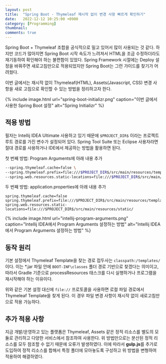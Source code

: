 ```yaml
---
layout: post
title:  "Spring Boot - Thymeleaf 재시작 없이 변경 사항 빠르게 확인하기"
date:   2022-12-12 10:25:00 +0900
category: [Programming]
thumbnail: 
comments: true
---
```

<span class="caps-en">S</span>pring Boot + Thymeleaf 조합을 공식적으로 밀고 있어서 많이 사용되는 것 같다. 하지만 코드가 많아지면 Spring Boot 시작 속도가 느려져서 HTML을 조금 수정하더라도 재기동하여 확인해야 하는 불편함이 있었다. Spring Framework 시절에는 Deploy 설정을 바꿔주면 새로고침만으로 적용되었지만 Spring Boot는 그런 가이드를 찾기가 어려웠다.

이번 글에서는 재시작 없이 Thymeleaf(HTML), Assets(Javascript, CSS) 변경 사항을 새로 고침으로 확인할 수 있는 방법을 정리하고자 한다.

{% include image.html url="spring-boot-initializr.png" caption="이번 글에서 사용한 Spring Boot 설정" alt="Spring Initializr" %}

## 적용 방법

필자는 Intellij IDEA Ultimate 사용하고 있기 때문에 `$PROJECT_DIR$` 이라는 프로젝트 루트 경로를 가진 변수가 설정되어 있다. Spring Tool Suite 또는 Eclipse 사용자라면 절대 경로를 사용하거나 IDE에서 제공하는 방법을 활용하면 된다.

첫 번째 방법: Program Arguments에 아래 내용 추가

```bash
--spring.thymeleaf.cache=false \
--spring.thymeleaf.prefix=file:///$PROJECT_DIR$/src/main/resources/templates/ \
--spring.web.resources.static-locations=file:///$PROJECT_DIR$/src/main/resources/static/
```

두 번째 방법: application.properties에 아래 내용 추가

```
spring.thymeleaf.cache=false
spring.thymeleaf.prefix=file:///$PROJECT_DIR$/src/main/resources/templates/
spring.web.resources.static-locations=file:///$PROJECT_DIR$/src/main/resources/static/
```

{% include image.html url="intellij-program-arguments.png" caption="Intellij IDEA에서 Program Arguments 설정하는 방법" alt="Intellij IDEA에서 Program Arguments 설정하는 방법" %}

## 동작 원리

기본 설정에서 Thymeleaf Template을 찾는 경로 접두사는 `classpath:/templates/` 이다. 이는 \*.jar 파일 안에 `BOOT-INF\classes` 폴더 경로 기반으로 찾겠다는 의미이고, 따라서 Gradle 기준으로 processResources 태스크를 다시 실행하거나 프로그램을 재시작해야 하는 이유이다.

위와 같은 기본 설정 대신에 `file://` 프로토콜을 사용하면 로컬 파일 경로에서 Thymeleaf Template을 찾게 된다. 이 경우 파일 변경 사항이 재시작 없이 새로고침만으로 적용 가능하다.

## 추가 적용 사항

지금 개발/운영하고 있는 플랫폼은 Thymeleaf, Assets 같은 정적 리소스를 별도의 모듈로 관리하고 다양한 서비스에서 참조하여 사용한다. 위 방법만으로는 분산된 정적 리소스를 모두 참조할 수 없기 때문에 오류가 발생하였다. 이에 따라서 **gulp.js**를 추가로 도입하여 정적 리소스를 합해서 특정 폴더에 모아놓도록 구성하고 위 방법을 변형하여 적용하여 해결하였다.